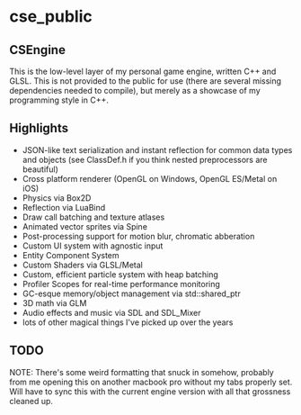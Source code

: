# cse_public
## CSEngine
This is the low-level layer of my personal game engine, written C++ and GLSL.  This is not provided to the public for use (there are several missing dependencies needed to compile), but merely as a showcase of my programming style in C++.

## Highlights
- JSON-like text serialization and instant reflection for common data types and objects (see ClassDef.h if you think nested preprocessors are beautiful)
- Cross platform renderer (OpenGL on Windows, OpenGL ES/Metal on iOS)
- Physics via Box2D
- Reflection via LuaBind
- Draw call batching and texture atlases
- Animated vector sprites via Spine
- Post-processing support for motion blur, chromatic abberation
- Custom UI system with agnostic input 
- Entity Component System
- Custom Shaders via GLSL/Metal
- Custom, efficient particle system with heap batching
- Profiler Scopes for real-time performance monitoring
- GC-esque memory/object management via std::shared_ptr
- 3D math via GLM
- Audio effects and music via SDL and SDL_Mixer
- lots of other magical things I've picked up over the years

## TODO
NOTE:  There's some weird formatting that snuck in somehow, probably from me opening this on another macbook pro without my tabs properly set.  Will have to sync this with the current engine version with all that grossness cleaned up.  
